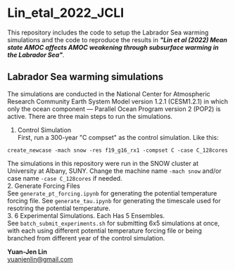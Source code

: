 # Lin_etal_2022_JCLI
This repository includes the code to setup the Labrador Sea warming simulations and the code to reproduce the results in ___"Lin et al (2022) Mean state AMOC affects AMOC weakening through subsurface warming in the Labrador Sea"___.
## Labrador Sea warming simulations
The simulations are conducted in the National Center for Atmospheric Research Community Earth System Model version 1.2.1 (CESM1.2.1) in which only the ocean component — Parallel Ocean Program version 2 (POP2) is active. 
There are three main steps to run the simulations.

1. Control Simulation \
First, run a 300-year "C compset" as the control simulation. Like this: 
```
create_newcase -mach snow -res f19_g16_rx1 -compset C -case C_128cores
```
The simulations in this repository were run in the SNOW cluster at University at Albany, SUNY. Change the machine name `-mach snow` and/or case name `-case C_128cores` if needed. \
2. Generate Forcing Files \
See `generate_pt_forcing.ipynb` for generating the potential temperature forcing file. See `generate_tau.ipynb` for generating the timescale used for resotring the potential temperature. \
3. 6 Experimental Simulations. Each Has 5 Ensembles. \
See `batch_submit_experiments.sh` for submitting 6x5 simulations at once, with each using different potential temperature forcing file or being branched from different year of the control simulation.

__Yuan-Jen Lin__ \
[yuanjenlin@gmail.com](mailto:yuanjenlin@gmail.com)